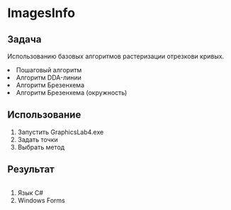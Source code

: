 <body class="stackedit">
  <div class="stackedit__html"><h1 id="colorsconverter">ImagesInfo</h1>
<h2 id="Task">Задача</h2>
<p>Использованию базовых алгоритмов растеризации отрезкови кривых.</p>
<li>Пошаговый алгоритм</li>
<li>Алгоритм DDA-линии</li>
<li>Алгоритм Брезенхема</li>
<li>Алгоритм Брезенхема (окружность)</li>
<h2 id="Install">Использование</h2>
<p>
<ol>
<li>Запустить GraphicsLab4.exe</li>
<li>Задать точки</li>
<li>Выбрать метод</li>
</ol>
</p>
<h2 id="Result">Результат</h2>
<p><img src="https://i.ibb.co/4drLz1G/image.png" alt=""></p>
<ol>
<li>Язык C#</li>
<li>Windows Forms</li>
</ol>
</div>
